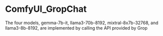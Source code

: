 # ComfyUI_GropChat
The four models, gemma-7b-it, llama3-70b-8192, mixtral-8x7b-32768, and llama3-8b-8192, are implemented by calling the API provided by Grop
